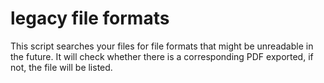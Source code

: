 # legacy file formats

This script searches your files for file formats that might be unreadable in the future. It will check whether there is a corresponding PDF exported, if not, the file will be listed.
